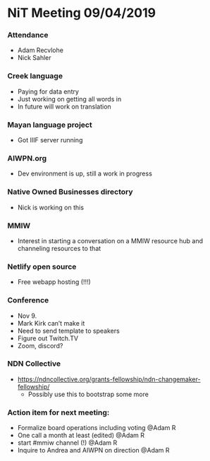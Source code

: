 # NiT Meeting 09/04/2019

### Attendance

* Adam Recvlohe
* Nick Sahler

### Creek language

* Paying for data entry
* Just working on getting all words in
* In future will work on translation

### Mayan language project

* Got IIIF server running

### AIWPN.org

* Dev environment is up, still a work in progress

### Native Owned Businesses directory

* Nick is working on this

### MMIW

* Interest in starting a conversation on a MMIW resource hub and channeling resources to that

### Netlify open source

* Free webapp hosting (!!!)

### Conference

* Nov 9.
* Mark Kirk can’t make it 
* Need to send template to speakers
* Figure out Twitch.TV
* Zoom, discord?

### NDN Collective

* https://ndncollective.org/grants-fellowship/ndn-changemaker-fellowship/
    * Possibly use this to bootstrap some more

### Action item for next meeting:

* Formalize board operations including voting @Adam R
* One call a month at least (edited) @Adam R
* start #mmiw channel (!) @Adam R
* Inquire to Andrea and AIWPN on direction @Adam R
